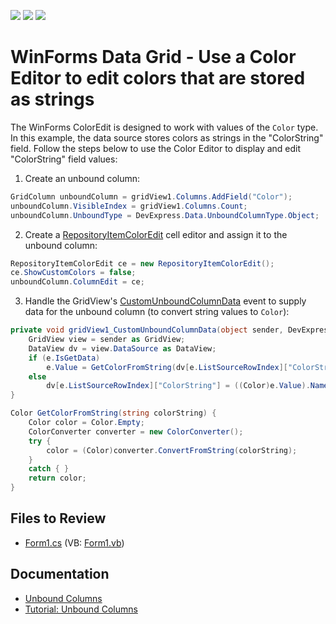 <!-- default badges list -->
![](https://img.shields.io/endpoint?url=https://codecentral.devexpress.com/api/v1/VersionRange/128624894/13.1.4%2B)
[![](https://img.shields.io/badge/Open_in_DevExpress_Support_Center-FF7200?style=flat-square&logo=DevExpress&logoColor=white)](https://supportcenter.devexpress.com/ticket/details/E3080)
[![](https://img.shields.io/badge/📖_How_to_use_DevExpress_Examples-e9f6fc?style=flat-square)](https://docs.devexpress.com/GeneralInformation/403183)
<!-- default badges end -->

# WinForms Data Grid - Use a Color Editor to edit colors that are stored as strings

The WinForms ColorEdit is designed to work with values of the `Color` type. In this example, the data source stores colors as strings in the "ColorString" field. Follow the steps below to use the Color Editor to display and edit "ColorString" field values:

1. Create an unbound column:

  ```csharp
  GridColumn unboundColumn = gridView1.Columns.AddField("Color");
  unboundColumn.VisibleIndex = gridView1.Columns.Count;
  unboundColumn.UnboundType = DevExpress.Data.UnboundColumnType.Object;
  ```
2. Create a [RepositoryItemColorEdit](https://docs.devexpress.com/WindowsForms/DevExpress.XtraEditors.Repository.RepositoryItemColorEdit) cell editor and assign it to the unbound column:
    
  ```csharp
  RepositoryItemColorEdit ce = new RepositoryItemColorEdit();
  ce.ShowCustomColors = false;
  unboundColumn.ColumnEdit = ce;
  ```
3. Handle the GridView's [CustomUnboundColumnData](https://docs.devexpress.com/WindowsForms/DevExpress.XtraGrid.Views.Base.ColumnView.CustomUnboundColumnData) event to supply data for the unbound column (to convert string values to `Color`):
  
  ```csharp
  private void gridView1_CustomUnboundColumnData(object sender, DevExpress.XtraGrid.Views.Base.CustomColumnDataEventArgs e) {
      GridView view = sender as GridView;
      DataView dv = view.DataSource as DataView;
      if (e.IsGetData)
          e.Value = GetColorFromString(dv[e.ListSourceRowIndex]["ColorString"].ToString());
      else
          dv[e.ListSourceRowIndex]["ColorString"] = ((Color)e.Value).Name;
  }

  Color GetColorFromString(string colorString) {
      Color color = Color.Empty;
      ColorConverter converter = new ColorConverter();
      try { 
          color = (Color)converter.ConvertFromString(colorString); 
      }
      catch { }
      return color;
  }
  ```


## Files to Review

* [Form1.cs](./CS/ColorEditExample/Form1.cs) (VB: [Form1.vb](./VB/ColorEditExample/Form1.vb))


## Documentation

* [Unbound Columns](https://docs.devexpress.com/WindowsForms/1477/controls-and-libraries/data-grid/unbound-columns)
* [Tutorial: Unbound Columns](docs.devexpress.com/WindowsForms/114678/controls-and-libraries/data-grid/getting-started/walkthroughs/data-binding-and-working-with-columns/tutorial-unbound-columns)
